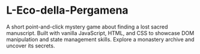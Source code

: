 # L-Eco-della-Pergamena
A short point-and-click mystery game about finding a lost sacred manuscript. Built with vanilla JavaScript, HTML, and CSS to showcase DOM manipulation and state management skills. Explore a monastery archive and uncover its secrets.
